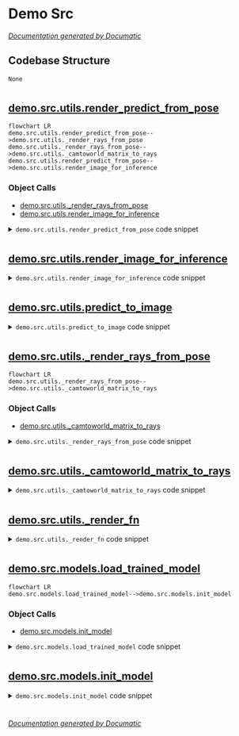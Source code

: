 # Demo Src

[_Documentation generated by Documatic_](https://www.documatic.com)

<!---Documatic-section-Codebase Structure-start--->
## Codebase Structure

<!---Documatic-block-system_architecture-start--->
```mermaid
None
```
<!---Documatic-block-system_architecture-end--->

# #
<!---Documatic-section-Codebase Structure-end--->

<!---Documatic-section-demo.src.utils.render_predict_from_pose-start--->
## [demo.src.utils.render_predict_from_pose](3-demo_src.md#demo.src.utils.render_predict_from_pose)

<!---Documatic-section-render_predict_from_pose-start--->
```mermaid
flowchart LR
demo.src.utils.render_predict_from_pose-->demo.src.utils._render_rays_from_pose
demo.src.utils._render_rays_from_pose-->demo.src.utils._camtoworld_matrix_to_rays
demo.src.utils.render_predict_from_pose-->demo.src.utils.render_image_for_inference
```

### Object Calls

* [demo.src.utils._render_rays_from_pose](3-demo_src.md#demo.src.utils._render_rays_from_pose)
* [demo.src.utils.render_image_for_inference](3-demo_src.md#demo.src.utils.render_image_for_inference)

<!---Documatic-block-demo.src.utils.render_predict_from_pose-start--->
<details>
	<summary><code>demo.src.utils.render_predict_from_pose</code> code snippet</summary>

```python
def render_predict_from_pose(state, theta, phi, radius):
    rng = random.PRNGKey(0)
    partial_render_fn = partial(render_pfn, state.optimizer.target)
    rays = _render_rays_from_pose(theta, phi, radius)
    (pred_color, pred_disp, _) = render_image_for_inference(partial_render_fn, rays, rng, False, chunk=NerfConfig.CHUNK)
    return (pred_color, pred_disp)
```
</details>
<!---Documatic-block-demo.src.utils.render_predict_from_pose-end--->
<!---Documatic-section-render_predict_from_pose-end--->

# #
<!---Documatic-section-demo.src.utils.render_predict_from_pose-end--->

<!---Documatic-section-demo.src.utils.render_image_for_inference-start--->
## [demo.src.utils.render_image_for_inference](3-demo_src.md#demo.src.utils.render_image_for_inference)

<!---Documatic-section-render_image_for_inference-start--->
<!---Documatic-block-demo.src.utils.render_image_for_inference-start--->
<details>
	<summary><code>demo.src.utils.render_image_for_inference</code> code snippet</summary>

```python
def render_image_for_inference(render_fn, rays, rng, normalize_disp, chunk=8192):
    (height, width) = rays[0].shape[:2]
    num_rays = height * width
    rays = utils.namedtuple_map(lambda r: r.reshape((num_rays, -1)), rays)
    (unused_rng, key_0, key_1) = jax.random.split(rng, 3)
    host_id = jax.host_id()
    results = []
    for i in range(0, num_rays, chunk):
        chunk_rays = utils.namedtuple_map(lambda r: r[i:i + chunk], rays)
        chunk_size = chunk_rays[0].shape[0]
        rays_remaining = chunk_size % jax.device_count()
        if rays_remaining != 0:
            padding = jax.device_count() - rays_remaining
            chunk_rays = utils.namedtuple_map(lambda r: jnp.pad(r, ((0, padding), (0, 0)), mode='edge'), chunk_rays)
        else:
            padding = 0
        rays_per_host = chunk_rays[0].shape[0] // jax.process_count()
        (start, stop) = (host_id * rays_per_host, (host_id + 1) * rays_per_host)
        chunk_rays = utils.namedtuple_map(lambda r: utils.shard(r[start:stop]), chunk_rays)
        chunk_results = render_fn(key_0, key_1, chunk_rays)[-1]
        results.append([utils.unshard(x[0], padding) for x in chunk_results])
    (rgb, disp, acc) = [jnp.concatenate(r, axis=0) for r in zip(*results)]
    if normalize_disp:
        disp = (disp - disp.min()) / (disp.max() - disp.min())
    return (rgb.reshape((height, width, -1)), disp.reshape((height, width, -1)), acc.reshape((height, width, -1)))
```
</details>
<!---Documatic-block-demo.src.utils.render_image_for_inference-end--->
<!---Documatic-section-render_image_for_inference-end--->

# #
<!---Documatic-section-demo.src.utils.render_image_for_inference-end--->

<!---Documatic-section-demo.src.utils.predict_to_image-start--->
## [demo.src.utils.predict_to_image](3-demo_src.md#demo.src.utils.predict_to_image)

<!---Documatic-section-predict_to_image-start--->
<!---Documatic-block-demo.src.utils.predict_to_image-start--->
<details>
	<summary><code>demo.src.utils.predict_to_image</code> code snippet</summary>

```python
def predict_to_image(pred_out) -> Image:
    image_arr = np.array(np.clip(pred_out, 0.0, 1.0) * 255.0).astype(np.uint8)
    return Image.fromarray(image_arr)
```
</details>
<!---Documatic-block-demo.src.utils.predict_to_image-end--->
<!---Documatic-section-predict_to_image-end--->

# #
<!---Documatic-section-demo.src.utils.predict_to_image-end--->

<!---Documatic-section-demo.src.utils._render_rays_from_pose-start--->
## [demo.src.utils._render_rays_from_pose](3-demo_src.md#demo.src.utils._render_rays_from_pose)

<!---Documatic-section-_render_rays_from_pose-start--->
```mermaid
flowchart LR
demo.src.utils._render_rays_from_pose-->demo.src.utils._camtoworld_matrix_to_rays
```

### Object Calls

* [demo.src.utils._camtoworld_matrix_to_rays](3-demo_src.md#demo.src.utils._camtoworld_matrix_to_rays)

<!---Documatic-block-demo.src.utils._render_rays_from_pose-start--->
<details>
	<summary><code>demo.src.utils._render_rays_from_pose</code> code snippet</summary>

```python
def _render_rays_from_pose(theta, phi, radius):
    camtoworld = np.array(clip_utils.pose_spherical(radius, theta, phi))
    rays = _camtoworld_matrix_to_rays(camtoworld)
    return rays
```
</details>
<!---Documatic-block-demo.src.utils._render_rays_from_pose-end--->
<!---Documatic-section-_render_rays_from_pose-end--->

# #
<!---Documatic-section-demo.src.utils._render_rays_from_pose-end--->

<!---Documatic-section-demo.src.utils._camtoworld_matrix_to_rays-start--->
## [demo.src.utils._camtoworld_matrix_to_rays](3-demo_src.md#demo.src.utils._camtoworld_matrix_to_rays)

<!---Documatic-section-_camtoworld_matrix_to_rays-start--->
<!---Documatic-block-demo.src.utils._camtoworld_matrix_to_rays-start--->
<details>
	<summary><code>demo.src.utils._camtoworld_matrix_to_rays</code> code snippet</summary>

```python
def _camtoworld_matrix_to_rays(camtoworld):
    pixel_center = 0.0
    (w, h) = (NerfConfig.W, NerfConfig.H)
    (focal, downsample) = (NerfConfig.FOCAL, NerfConfig.DOWNSAMPLE)
    (x, y) = np.meshgrid(np.arange(0, w, downsample, dtype=np.float32) + pixel_center, np.arange(0, h, downsample, dtype=np.float32) + pixel_center, indexing='xy')
    camera_dirs = np.stack([(x - w * 0.5) / focal, -(y - h * 0.5) / focal, -np.ones_like(x)], axis=-1)
    directions = (camera_dirs[..., None, :] * camtoworld[None, None, :3, :3]).sum(axis=-1)
    origins = np.broadcast_to(camtoworld[None, None, :3, -1], directions.shape)
    viewdirs = directions / np.linalg.norm(directions, axis=-1, keepdims=True)
    return utils.Rays(origins=origins, directions=directions, viewdirs=viewdirs)
```
</details>
<!---Documatic-block-demo.src.utils._camtoworld_matrix_to_rays-end--->
<!---Documatic-section-_camtoworld_matrix_to_rays-end--->

# #
<!---Documatic-section-demo.src.utils._camtoworld_matrix_to_rays-end--->

<!---Documatic-section-demo.src.utils._render_fn-start--->
## [demo.src.utils._render_fn](3-demo_src.md#demo.src.utils._render_fn)

<!---Documatic-section-_render_fn-start--->
<!---Documatic-block-demo.src.utils._render_fn-start--->
<details>
	<summary><code>demo.src.utils._render_fn</code> code snippet</summary>

```python
def _render_fn(variables, key_0, key_1, rays):
    return jax.lax.all_gather(model.apply(variables, key_0, key_1, rays, False), axis_name='batch')
```
</details>
<!---Documatic-block-demo.src.utils._render_fn-end--->
<!---Documatic-section-_render_fn-end--->

# #
<!---Documatic-section-demo.src.utils._render_fn-end--->

<!---Documatic-section-demo.src.models.load_trained_model-start--->
## [demo.src.models.load_trained_model](3-demo_src.md#demo.src.models.load_trained_model)

<!---Documatic-section-load_trained_model-start--->
```mermaid
flowchart LR
demo.src.models.load_trained_model-->demo.src.models.init_model
```

### Object Calls

* [demo.src.models.init_model](3-demo_src.md#demo.src.models.init_model)

<!---Documatic-block-demo.src.models.load_trained_model-start--->
<details>
	<summary><code>demo.src.models.load_trained_model</code> code snippet</summary>

```python
def load_trained_model(model_dir, model_fn):
    (model, init_variables) = init_model()
    optimizer = flax.optim.Adam(dummy_lr).create(init_variables)
    state = utils.TrainState(optimizer=optimizer)
    del optimizer, init_variables
    assert os.path.isfile(os.path.join(model_dir, model_fn))
    state = checkpoints.restore_checkpoint(model_dir, state, prefix=model_fn)
    return (model, state)
```
</details>
<!---Documatic-block-demo.src.models.load_trained_model-end--->
<!---Documatic-section-load_trained_model-end--->

# #
<!---Documatic-section-demo.src.models.load_trained_model-end--->

<!---Documatic-section-demo.src.models.init_model-start--->
## [demo.src.models.init_model](3-demo_src.md#demo.src.models.init_model)

<!---Documatic-section-init_model-start--->
<!---Documatic-block-demo.src.models.init_model-start--->
<details>
	<summary><code>demo.src.models.init_model</code> code snippet</summary>

```python
def init_model():
    (_, key) = random.split(rng)
    (model, init_variables) = models.get_model(key, dummy_batch, NerfConfig)
    return (model, init_variables)
```
</details>
<!---Documatic-block-demo.src.models.init_model-end--->
<!---Documatic-section-init_model-end--->

# #
<!---Documatic-section-demo.src.models.init_model-end--->

[_Documentation generated by Documatic_](https://www.documatic.com)